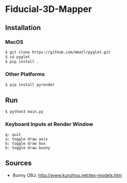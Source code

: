 # Fiducial-3D-Mapper

## Installation
### MacOS
```zsh
$ git clone https://github.com/mmatl/pyglet.git
$ cd pyglet
$ pip install .
```

### Other Platforms
```bash
$ pip install pyrender
```
## Run
`$ python3 main.py`

### Keyboard Inputs at Render Window
    q: quit
    a: toggle draw axis
    b: toggle draw box
    b: toggle draw bunny

## Sources
- Bunny OBJ: http://www.kunzhou.net/tex-models.htm
